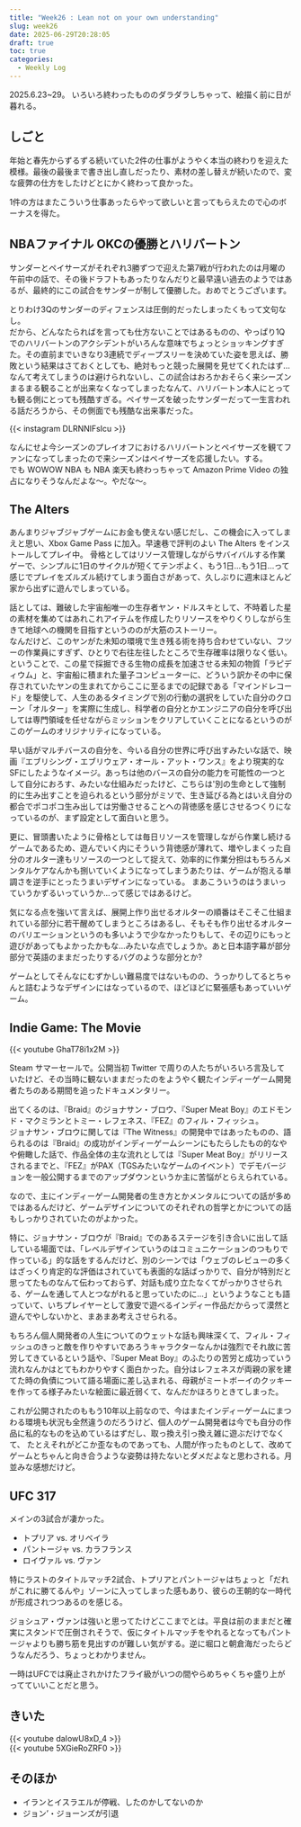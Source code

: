 ```yaml
---
title: "Week26 : Lean not on your own understanding"
slug: week26
date: 2025-06-29T20:28:05
draft: true
toc: true
categories:
  - Weekly Log
---
```

2025.6.23~29。
いろいろ終わったもののダラダラしちゃって、絵描く前に日が暮れる。

<!--more-->

## しごと

年始と春先からずるずる続いていた2件の仕事がようやく本当の終わりを迎えた模様。最後の最後まで書き出し直しだったり、素材の差し替えが続いたので、変な疲弊の仕方をしたけどとにかく終わって良かった。

1件の方はまたこういう仕事あったらやって欲しいと言ってもらえたので心のボーナスを得た。

## NBAファイナル OKCの優勝とハリバートン

サンダーとペイサーズがそれぞれ3勝ずつで迎えた第7戦が行われたのは月曜の午前中の話で、その後ドラフトもあったりなんだりと最早遠い過去のようではあるが、最終的にこの試合をサンダーが制して優勝した。おめでとうございます。

とりわけ3Qのサンダーのディフェンスは圧倒的だったしまったくもって文句なし。  
だから、どんなたらればを言っても仕方ないことではあるものの、やっぱり1Qでのハリバートンのアクシデントがいろんな意味でちょっとショッキングすぎた。その直前までいきなり3連続でディープスリーを決めていた姿を思えば、勝敗という結果はさておくとしても、絶対もっと競った展開を見せてくれたはず…なんて考えてしまうのは避けられないし、この試合はおろかおそらく来シーズンまるまる観ることが出来なくなってしまったなんて、ハリバートン本人にとっても観る側にとっても残酷すぎる。ペイサーズを破ったサンダーだって一生言われる話だろうから、その側面でも残酷な出来事だった。

{{< instagram DLRNNlFsIcu >}}

なんにせよ今シーズンのプレイオフにおけるハリバートンとペイサーズを観てファンになってしまったので来シーズンはペイサーズを応援したい。する。  
でも WOWOW NBA も NBA 楽天も終わっちゃって Amazon Prime Video の独占になりそうなんだよな〜。やだな〜。

## The Alters

あんまりジャブジャブゲームにお金も使えない感じだし、この機会に入ってしまえと思い、Xbox Game Pass に加入。早速巷で評判のよい The Alters をインストールしてプレイ中。
骨格としてはリソース管理しながらサバイバルする作業ゲーで、シンプルに1日のサイクルが短くてテンポよく、もう1日…もう1日…って感じでプレイをズルズル続けてしまう面白さがあって、久しぶりに週末ほとんど家から出ずに遊んでしまっている。

話としては、難破した宇宙船唯一の生存者ヤン・ドルスキとして、不時着した星の素材を集めてはあれこれアイテムを作成したりリソースをやりくりしながら生きて地球への機関を目指すというののが大筋のストーリー。  
なんだけど、このヤンがた未知の環境で生き残る術を持ち合わせていない、フツーの作業員にすぎず、ひとりで右往左往したところで生存確率は限りなく低い。ということで、この星で採掘できる生物の成長を加速させる未知の物質「ラピディウム」と、宇宙船に積まれた量子コンピューターに、どういう訳かその中に保存されていたヤンの生まれてからここに至るまでの記録である「マインドレコード」を駆使して、人生のあるタイミングで別の行動の選択をしていた自分のクローン「オルター」を実際に生成し、科学者の自分とかエンジニアの自分を呼び出しては専門領域を任せながらミッションをクリアしていくことになるというのがこのゲームのオリジナリティになっている。

早い話がマルチバースの自分を、今いる自分の世界に呼び出すみたいな話で、映画『エブリシング・エブリウェア・オール・アット・ワンス』をより現実的なSFにしたようなイメージ。あっちは他のバースの自分の能力を可能性の一つとして自分におろす、みたいな仕組みだったけど、こちらは'別の生命として強制的に生み出すことを迫られるという部分がミソで、生き延びる為とはいえ自分の都合でポコポコ生み出しては労働させることへの背徳感を感じさせるつくりになっているのが、まず設定として面白いと思う。

更に、冒頭書いたように骨格としては毎日リソースを管理しながら作業し続けるゲームであるため、遊んでいく内にそういう背徳感が薄れて、増やしまくった自分のオルター達もリソースの一つとして捉えて、効率的に作業分担はもちろんメンタルケアなんかも捌いていくようになってしまうあたりは、ゲームが抱える単調さを逆手にとったうまいデザインになっている。
まあこういうのはうまいっていうかずるいっていうか…って感じではあるけど。

気になる点を強いて言えば、展開上作り出せるオルターの順番はそこそこ仕組まれている部分に若干醒めてしまうところはあるし、そもそも作り出せるオルターのバリエーションというのも多いようで少なかったりもして、その辺りにもっと遊びがあってもよかったかもな…みたいな点でしょうか。あと日本語字幕が部分部分で英語のままだったりするバグのような部分とか?

ゲームとしてそんなにむずかしい難易度ではないものの、うっかりしてるとちゃんと詰むようなデザインにはなっているので、ほどほどに緊張感もあっていいゲーム。

## Indie Game: The Movie

{{< youtube GhaT78i1x2M >}}

Steam サマーセールで。公開当初 Twitter で周りの人たちがいろいろ言及していたけど、その当時に観ないままだったのをようやく観たインディーゲーム開発者たちのある期間を追ったドキュメンタリー。

出てくるのは、『Braid』のジョナサン・ブロウ、『Super Meat Boy』のエドモンド・マクミランとトミー・レフェネス、『FEZ』のフィル・フィッシュ。  
ジョナサン・ブロウに関しては『The Witness』の開発中ではあったものの、語られるのは『Braid』の成功がインディーゲームシーンにもたらしたもの的なやや俯瞰した話で、作品全体の主な流れとしては『Super Meat Boy』がリリースされるまでと、『FEZ』がPAX（TGSみたいなゲームのイベント）でデモバージョンを一般公開するまでのアップダウンというか主に苦悩がとらえられている。

なので、主にインディーゲーム開発者の生き方とかメンタルについての話が多めではあるんだけど、ゲームデザインについてのそれぞれの哲学とかについての話もしっかりされていたのがよかった。

特に、ジョナサン・ブロウが『Braid』でのあるステージを引き合いに出して話している場面では、「レベルデザインていうのはコミュニケーションのつもりで作っている」的な話をするんだけど、別のシーンでは「ウェブのレビューの多くはざっくり肯定的な評価はされていても表面的な話ばっかりで、自分が特別だと思ってたものなんて伝わっておらず、対話も成り立たなくてがっかりさせられる、ゲームを通して人とつながれると思っていたのに…」というようなことも語っていて、いちプレイヤーとして激安で遊べるインディー作品だからって漠然と遊んでやしないかと、まあまあ考えさせられる。

もちろん個人開発者の人生についてのウェットな話も興味深くて、フィル・フィッシュのきっと敵を作りやすいであろうキャラクターなんかは強烈でそれ故に苦労してきているという話や、『Super Meat Boy』のふたりの苦労と成功っていう流れなんかはとてもわかりやすく面白かった。自分はレフェネスが両親の家を建てた時の負債について語る場面に差し込まれる、母親がミートボーイのクッキーを作ってる様子みたいな絵面に最近弱くて、なんだかほろりときてしまった。

これが公開されたのももう10年以上前なので、今はまたインディーゲームにまつわる環境も状況も全然違うのだろうけど、個人のゲーム開発者は今でも自分の作品に私的なものを込めているはずだし、取っ換え引っ換え雑に遊ぶだけでなくて、 たとえそれがどこか歪なものであっても、人間が作ったものとして、改めてゲームとちゃんと向き合うような姿勢は持たないとダメだよなと思わされる。月並みな感想だけど。

## UFC 317

メインの3試合が凄かった。

- トプリア vs. オリベイラ
- パントージャ vs. カラフランス
- ロイヴァル vs. ヴァン

特にラストのタイトルマッチ2試合、トプリアとパントージャはちょっと「だれがこれに勝てるんや」ゾーンに入ってしまった感もあり、彼らの王朝的な一時代が形成されつつあるのを感じる。

ジョシュア・ヴァンは強いと思ってたけどここまでとは。平良は前のままだと確実にスタンドで圧倒されそうで、仮にタイトルマッチをやれるとなってもパントージャよりも勝ち筋を見出すのが難しい気がする。逆に堀口と朝倉海だったらどうなんだろう、ちょっとわかりません。

一時はUFCでは廃止されかけたフライ級がいつの間やらめちゃくちゃ盛り上がってていいことだと思う。

## きいた

{{< youtube daIowU8xD_4 >}}  
{{< youtube 5XGieRoZRF0 >}}


## そのほか

- イランとイスラエルが停戦、したのかしてないのか
- ジョン’・ジョーンズが引退